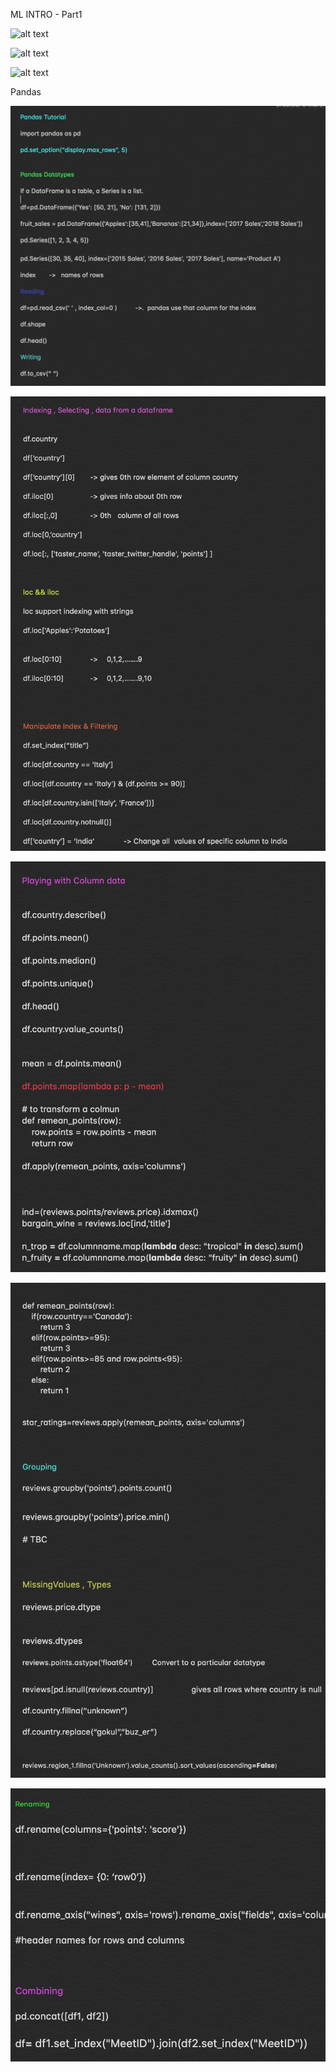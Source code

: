 ML INTRO - Part1

![alt text](https://github.com/gokulraviteja/ML_Intro/blob/master/ML-Intro/ml-intro-1.png)

![alt text](https://github.com/gokulraviteja/ML_Intro/blob/master/ML-Intro/ml-intro-2.png)

![alt text](https://github.com/gokulraviteja/ML_Intro/blob/master/ML-Intro/ml-intro-3.png)


Pandas

![alt text](https://github.com/gokulraviteja/ML_Intro/blob/master/Pandas/1.png)

![alt text](https://github.com/gokulraviteja/ML_Intro/blob/master/Pandas/2.png)

![alt text](https://github.com/gokulraviteja/ML_Intro/blob/master/Pandas/3.png)

![alt text](https://github.com/gokulraviteja/ML_Intro/blob/master/Pandas/4.png)

![alt text](https://github.com/gokulraviteja/ML_Intro/blob/master/Pandas/5.png)
